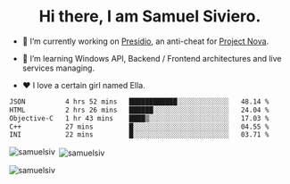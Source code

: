 <h1 align="center">Hi there, I am Samuel Siviero.</h1>

- 🔭 I’m currently working on [Presidio](https://presidio.ac), an anti-cheat for [Project Nova](https://discord.gg/novafn).

- 🌱 I’m learning Windows API, Backend / Frontend architectures and live services managing.

- ❤️ I love a certain girl named Ella.

<!--START_SECTION:waka-->

```txt
JSON          4 hrs 52 mins   ████████████░░░░░░░░░░░░░   48.14 %
HTML          2 hrs 26 mins   ██████░░░░░░░░░░░░░░░░░░░   24.04 %
Objective-C   1 hr 43 mins    ████▒░░░░░░░░░░░░░░░░░░░░   17.03 %
C++           27 mins         █░░░░░░░░░░░░░░░░░░░░░░░░   04.55 %
INI           22 mins         █░░░░░░░░░░░░░░░░░░░░░░░░   03.71 %
```

<!--END_SECTION:waka-->

<p><img align="left" src="https://github-readme-stats.vercel.app/api/top-langs?username=samuelsiv&show_icons=true&locale=en&layout=compact&theme=radical" alt="samuelsiv" /></p>

<p>&nbsp;<img align="center" src="https://github-readme-stats.vercel.app/api?username=samuelsiv&show_icons=true&locale=en&theme=radical" alt="samuelsiv" /></p>
<p align="left"> <img src="https://komarev.com/ghpvc/?username=samuelsiv&label=Profile%20views&color=0e75b6&style=flat" alt="samuelsiv" /> </p>

